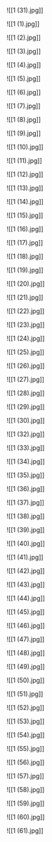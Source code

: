 ![[1 (31).jpg]]

![[1 (1).jpg]]

![[1 (2).jpg]]

![[1 (3).jpg]]

![[1 (4).jpg]]

![[1 (5).jpg]]

![[1 (6).jpg]]

![[1 (7).jpg]]

![[1 (8).jpg]]

![[1 (9).jpg]]

![[1 (10).jpg]]

![[1 (11).jpg]]

![[1 (12).jpg]]

![[1 (13).jpg]]

![[1 (14).jpg]]

![[1 (15).jpg]]

![[1 (16).jpg]]

![[1 (17).jpg]]

![[1 (18).jpg]]

![[1 (19).jpg]]

![[1 (20).jpg]]

![[1 (21).jpg]]

![[1 (22).jpg]]

![[1 (23).jpg]]

![[1 (24).jpg]]

![[1 (25).jpg]]

![[1 (26).jpg]]

![[1 (27).jpg]]

![[1 (28).jpg]]

![[1 (29).jpg]]

![[1 (30).jpg]]

![[1 (32).jpg]]

![[1 (33).jpg]]

![[1 (34).jpg]]

![[1 (35).jpg]]

![[1 (36).jpg]]

![[1 (37).jpg]]

![[1 (38).jpg]]

![[1 (39).jpg]]

![[1 (40).jpg]]

![[1 (41).jpg]]

![[1 (42).jpg]]

![[1 (43).jpg]]

![[1 (44).jpg]]

![[1 (45).jpg]]

![[1 (46).jpg]]

![[1 (47).jpg]]

![[1 (48).jpg]]

![[1 (49).jpg]]

![[1 (50).jpg]]

![[1 (51).jpg]]

![[1 (52).jpg]]

![[1 (53).jpg]]

![[1 (54).jpg]]

![[1 (55).jpg]]

![[1 (56).jpg]]

![[1 (57).jpg]]

![[1 (58).jpg]]

![[1 (59).jpg]]

![[1 (60).jpg]]

![[1 (61).jpg]]